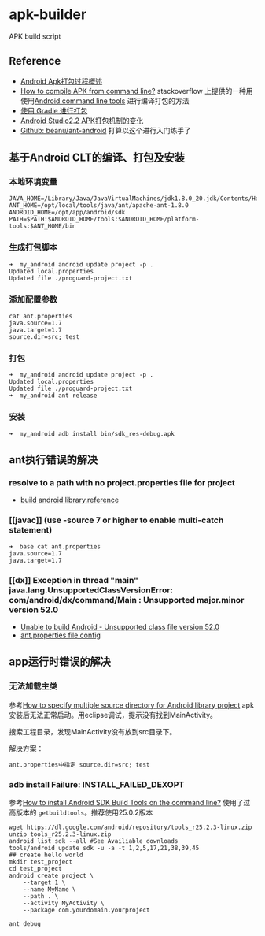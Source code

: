 # apk-builder
APK build script

## Reference

 * [Android Apk打包过程概述](http://blog.csdn.net/jason0539/article/details/44917745)
 * [How to compile APK from command line?](http://stackoverflow.com/questions/15285331/how-to-compile-apk-from-command-line) stackoverflow 上提供的一种用使用[Android command line tools](https://developer.android.com/studio/index.html) 进行编译打包的方法
 * [使用 Gradle 进行打包](https://developer.android.google.cn/studio/build/building-cmdline.html)
 * [Android Studio2.2 APK打包机制的变化](http://www.jianshu.com/p/c549fce12310)
 * [Github: beanu/ant-android](https://github.com/beanu/ant-android) 打算以这个进行入门练手了
 
## 基于Android CLT的编译、打包及安装

### 本地环境变量

	JAVA_HOME=/Library/Java/JavaVirtualMachines/jdk1.8.0_20.jdk/Contents/Home
	ANT_HOME=/opt/local/tools/java/ant/apache-ant-1.8.0
	ANDROID_HOME=/opt/app/android/sdk
	PATH=$PATH:$ANDROID_HOME/tools:$ANDROID_HOME/platform-tools:$ANT_HOME/bin

### 生成打包脚本

	➜  my_android android update project -p .
	Updated local.properties
	Updated file ./proguard-project.txt

### 添加配置参数

	cat ant.properties 
	java.source=1.7
	java.target=1.7
	source.dir=src; test

### 打包

	➜  my_android android update project -p .
	Updated local.properties
	Updated file ./proguard-project.txt
	➜  my_android ant release
 
### 安装

	➜  my_android adb install bin/sdk_res-debug.apk


## ant执行错误的解决
 
### resolve to a path with no project.properties file for project

 * [build android.library.reference](http://stackoverflow.com/questions/21265111/android-ant-build-fails-with-google-play-services-lib-resolve-to-a-path-with)
 
### [[javac]] (use -source 7 or higher to enable multi-catch statement)
 
 	➜  base cat ant.properties 
	java.source=1.7
	java.target=1.7

### [[dx]] Exception in thread "main" java.lang.UnsupportedClassVersionError: com/android/dx/command/Main : Unsupported major.minor version 52.0
 
 * [Unable to build Android - Unsupported class file version 52.0](https://github.com/soomla/unity3d-store/issues/541)
 * [ant.properties file config](http://stackoverflow.com/questions/18051917/ant-properties-file-missing-in-android-project)

## app运行时错误的解决

### 无法加载主类
参考[How to specify multiple source directory for Android library project](http://stackoverflow.com/questions/14605899/how-to-specify-multiple-source-directory-for-android-library-project)
apk安装后无法正常启动。用eclipse调试，提示没有找到MainActivity。

搜索工程目录，发现MainActivity没有放到src目录下。

解决方案：

	ant.properties中指定 source.dir=src; test
	
### adb install Failure: INSTALL_FAILED_DEXOPT
参考[How to install Android SDK Build Tools on the command line?](http://stackoverflow.com/questions/17963508/how-to-install-android-sdk-build-tools-on-the-command-line)
使用了过高版本的 `getbuildtools`。推荐使用25.0.2版本

	wget https://dl.google.com/android/repository/tools_r25.2.3-linux.zip
	unzip tools_r25.2.3-linux.zip 
	android list sdk --all #See Availiable downloads
	tools/android update sdk -u -a -t 1,2,5,17,21,38,39,45
	## create hello world
	mkdir test_project
	cd test_project
	android create project \
	    --target 1 \
	    --name MyName \
	    --path . \
	    --activity MyActivity \
	    --package com.yourdomain.yourproject

	ant debug
